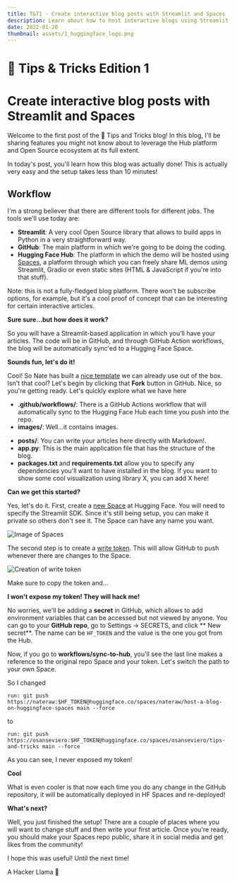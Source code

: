 ```yaml
---
title: T&T1 - Create interactive blog posts with Streamlit and Spaces
description: Learn about how to host interactive blogs using Streamlit, GitHub and Spaces.
date: 2022-01-20
thumbnail: assets/1_huggingface_logo.png
---
```


# 🤗 Tips & Tricks Edition 1 
# Create interactive blog posts with Streamlit and Spaces

Welcome to the first post of the 🤗 Tips and Tricks blog! In this blog, I'll be sharing features you might not know about to leverage the Hub platform and Open Source ecosystem at its full extent. 

In today's post, you'll learn how this blog was actually done! This is actually very easy and the setup takes less than 10 minutes!

## Workflow

I'm a strong believer that there are different tools for different jobs. The tools we'll use today are:

* **Streamlit**: A very cool Open Source library that allows to build apps in Python in a very straightforward way.
* **GitHub**: The main platform in which we're going to be doing the coding. 
* **Hugging Face Hub**: The platform in which the demo will be hosted using [Spaces](http://hf.co/spaces/launch), a platform through which you can freely share ML demos using Streamlit, Gradio or even static sites (HTML & JavaScript if you're into that stuff).

Note: this is not a fully-fledged blog platform. There won't be subscribe options, for example, but it's a cool proof of concept that can be interesting for certain interactive articles.

**Sure sure...but how does it work?**

So you will have a Streamlit-based application in which you'll have your articles. The code will be in GitHub, and through GitHub Action workflows, the blog will be automatically sync'ed to a Hugging Face Space.

**Sounds fun, let's do it!**

Cool! So Nate has built a [nice template](https://github.com/nateraw/host-a-blog-on-huggingface-spaces) we can already use out of the box. Isn't that cool? Let's begin by clicking that **Fork** button in GitHub. Nice, so you're getting ready. Let's quickly explore what we have here

- **.github/workflows/**: There is a GitHub Actions workflow that will automatically sync to the Hugging Face Hub each time you push into the repo.
- **images/**: Well...it contains images.
* **posts/**: You can write your articles here directly with Markdown!.
* **app.py**: This is the main application file that has the structure of the blog.
* **packages.txt** and **requirements.txt** allow you to specify any dependencies you'll want to have installed in the blog. If you want to show some cool visualization using library X, you can add X here!

**Can we get this started?**

Yes, let's do it. First, create a [new Space](https://huggingface.co/new-space) at Hugging Face. You will need to specify the Streamlit SDK. Since it's still being setup, you can make it private so others don't see it. The Space can have any name you want.

![Image of Spaces](https://huggingface.co/spaces/osanseviero/tips-and-tricks/resolve/main/assets/1_streamlit_space.png)

The second step is to create a [write token](https://huggingface.co/settings/token). This will allow GitHub to push whenever there are changes to the Space.

![Creation of write token](https://huggingface.co/spaces/osanseviero/tips-and-tricks/resolve/main/assets/1_token.png)

Make sure to copy the token and...

**I won't expose my token! They will hack me!**

No worries, we'll be adding a **secret** in GitHub, which allows to add environment variables that can be accessed but not viewed by anyone. You can go to your **GitHub repo**, go to Settings -> SECRETS, and click ** New secret**. The name can be `HF_TOKEN` and the value is the one you got from the Hub.

Now, if you go to **workflows/sync-to-hub**, you'll see the last line makes a reference to the original repo Space and your token. Let's switch the path to your own Space.

So I changed

```
run: git push https://nateraw:$HF_TOKEN@huggingface.co/spaces/nateraw/host-a-blog-on-huggingface-spaces main --force
```

to

```
run: git push https://osanseviero:$HF_TOKEN@huggingface.co/spaces/osanseviero/tips-and-tricks main --force
```

As you can see, I never exposed my token!

**Cool**

What is even cooler is that now each time you do any change in the GitHub repository, it will be automatically deployed in HF Spaces and re-deployed!

**What's next?**

Well, you just finished the setup! There are a couple of places where you will want to change stuff and then write your first article. Once you're ready, you should make your Spaces repo public, share it in social media and get likes from the community!

I hope this was useful! Until the next time!

A Hacker Llama 🦙 

